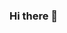 ### Hi there 👋

<!--
**jorge140582/jorge140582** is a ✨ _special_ ✨ repository because its `README.md` (this file) appears on your GitHub profile.

Here are some ideas to get you started:

- 🔭 I’m currently working on 1DCUJgYNpftaebwREnGr8RQTm2rsh9sHKV ...
- 👯 I’m looking to collaborate on ...
- 🤔 I’m looking for help with ...
- 💬 Ask me about ...
- 📫 How to reach me: ...TP5Csy2RWd6t17MpYLuXrgurXCpE1Fs4wt 
- 😄 Pronouns: ...
- ⚡ Fun fact: ...TYErX3viu6pnK19BreW6YTP8X9HF4X7hpN 
-->

